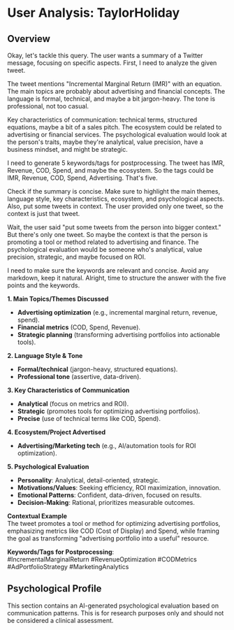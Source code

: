 # User Analysis: TaylorHoliday

## Overview

<think>
Okay, let's tackle this query. The user wants a summary of a Twitter message, focusing on specific aspects. First, I need to analyze the given tweet.

The tweet mentions "Incremental Marginal Return (IMR)" with an equation. The main topics are probably about advertising and financial concepts. The language is formal, technical, and maybe a bit jargon-heavy. The tone is professional, not too casual.

Key characteristics of communication: technical terms, structured equations, maybe a bit of a sales pitch. The ecosystem could be related to advertising or financial services. The psychological evaluation would look at the person's traits, maybe they're analytical, value precision, have a business mindset, and might be strategic.

I need to generate 5 keywords/tags for postprocessing. The tweet has IMR, Revenue, COD, Spend, and maybe the ecosystem. So the tags could be IMR, Revenue, COD, Spend, Advertising. That's five.

Check if the summary is concise. Make sure to highlight the main themes, language style, key characteristics, ecosystem, and psychological aspects. Also, put some tweets in context. The user provided only one tweet, so the context is just that tweet. 

Wait, the user said "put some tweets from the person into bigger context." But there's only one tweet. So maybe the context is that the person is promoting a tool or method related to advertising and finance. The psychological evaluation would be someone who's analytical, value precision, strategic, and maybe focused on ROI. 

I need to make sure the keywords are relevant and concise. Avoid any markdown, keep it natural. Alright, time to structure the answer with the five points and the keywords.
</think>

**1. Main Topics/Themes Discussed**  
- **Advertising optimization** (e.g., incremental marginal return, revenue, spend).  
- **Financial metrics** (COD, Spend, Revenue).  
- **Strategic planning** (transforming advertising portfolios into actionable tools).  

**2. Language Style & Tone**  
- **Formal/technical** (jargon-heavy, structured equations).  
- **Professional tone** (assertive, data-driven).  

**3. Key Characteristics of Communication**  
- **Analytical** (focus on metrics and ROI).  
- **Strategic** (promotes tools for optimizing advertising portfolios).  
- **Precise** (use of technical terms like COD, Spend).  

**4. Ecosystem/Project Advertised**  
- **Advertising/Marketing tech** (e.g., AI/automation tools for ROI optimization).  

**5. Psychological Evaluation**  
- **Personality**: Analytical, detail-oriented, strategic.  
- **Motivations/Values**: Seeking efficiency, ROI maximization, innovation.  
- **Emotional Patterns**: Confident, data-driven, focused on results.  
- **Decision-Making**: Rational, prioritizes measurable outcomes.  

**Contextual Example**  
The tweet promotes a tool or method for optimizing advertising portfolios, emphasizing metrics like COD (Cost of Display) and Spend, while framing the goal as transforming "advertising portfolio into a useful" resource.  

**Keywords/Tags for Postprocessing**:  
#IncrementalMarginalReturn #RevenueOptimization #CODMetrics #AdPortfolioStrategy #MarketingAnalytics

## Psychological Profile

This section contains an AI-generated psychological evaluation based on communication patterns. This is for research purposes only and should not be considered a clinical assessment.